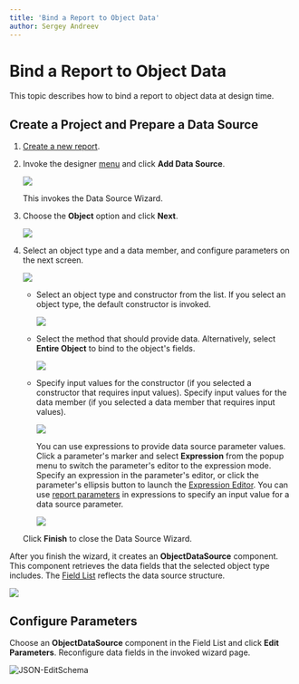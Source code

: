 ```yaml
---
title: 'Bind a Report to Object Data'
author: Sergey Andreev
---
```


# Bind a Report to Object Data

This topic describes how to bind a report to object data at design time.

## Create a Project and Prepare a Data Source

1. [Create a new report](../../report-designer/add-new-reports.md).

2. Invoke the designer [menu](../report-designer-tools/menu.md) and click **Add Data Source**.
	
    ![](../../../images/eurd-web-choose-data-source.png)

    This invokes the Data Source Wizard.

3. Choose the **Object** option and click **Next**.
	
    ![](../../../images/eurd-web-data-source-object.png)

4. Select an object type and a data member, and configure parameters on the next screen.

    ![](../../../images/eurd-datasource-wizard-object-datasource.png)

    * Select an object type and constructor from the list. If you select an object type, the default constructor is invoked.

        ![](../../../images/eurd-datasource-wizard-object-datasource-select-object.png)

    * Select the method that should provide data. Alternatively, select **Entire Object** to bind to the object's fields.

        ![](../../../images/eurd-report-wizard-object-datasource-select-member.png)

    * Specify input values for the constructor (if you selected a constructor that requires input values). Specify input values for the data member (if you selected a data member that requires input values).

        ![](../../../images/eurd-report-wizard-object-datasource-configure-parameters.png)

        You can use expressions to provide data source parameter values. Click a parameter's marker and select **Expression** from the popup menu to switch the parameter's editor to the expression mode. Specify an expression in the parameter's editor, or click the parameter's ellipsis button to launch the [Expression Editor](xref:114059). You can use [report parameters](xref:4812) in expressions to specify an input value for a data source parameter.

        ![](../../../images/eurd-report-wizard-object-datasource-configure-parameters-expression.png)

    Click **Finish** to close the Data Source Wizard.

After you finish the wizard, it creates an **ObjectDataSource** component. This component retrieves the data fields that the selected object type includes. The [Field List](../report-designer-tools/ui-panels/field-list.md) reflects the data source structure.

![](../../../images/eurd-report-wizard-object-datasource-result.png)

## Configure Parameters

Choose an **ObjectDataSource** component in the Field List and click **Edit Parameters**. Reconfigure data fields in the invoked wizard page.

![JSON-EditSchema](../../../images/eurd-web-data-source-wizard-object-edit-parameters.png)
